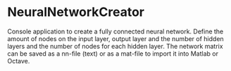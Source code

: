 # NeuralNetworkCreator
Console application to create a fully connected neural network. Define the amount of nodes on the input layer, output layer and the number of hidden layers and the number of nodes for each hidden layer. The network matrix can be saved as a nn-file (text) or as a mat-file to import it into Matlab or Octave.
